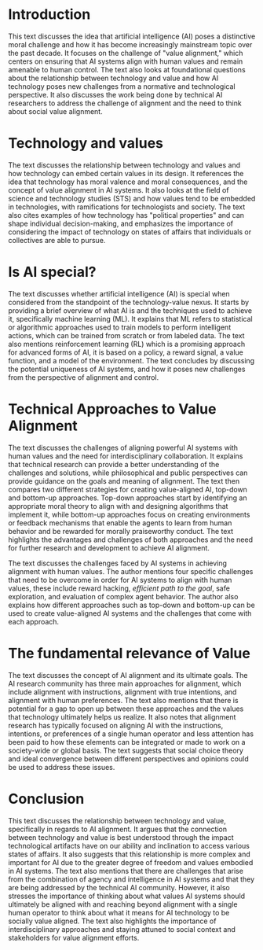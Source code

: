 # Introduction

This text discusses the idea that artificial intelligence (AI) poses a distinctive moral challenge and how it has become increasingly mainstream topic over the past decade. It focuses on the challenge of "value alignment," which centers on ensuring that AI systems align with human values and remain amenable to human control. The text also looks at foundational questions about the relationship between technology and value and how AI technology poses new challenges from a normative and technological perspective. It also discusses the work being done by technical AI researchers to address the challenge of alignment and the need to think about social value alignment.

# Technology and values

The text discusses the relationship between technology and values and how technology can embed certain values in its design. It references the idea that technology has moral valence and moral consequences, and the concept of value alignment in AI systems. It also looks at the field of science and technology studies (STS) and how values tend to be embedded in technologies, with ramifications for technologists and society. The text also cites examples of how technology has "political properties" and can shape individual decision-making, and emphasizes the importance of considering the impact of technology on states of affairs that individuals or collectives are able to pursue.

# Is AI special?

The text discusses whether artificial intelligence (AI) is special when considered from the standpoint of the technology-value nexus. It starts by providing a brief overview of what AI is and the techniques used to achieve it, specifically machine learning (ML). It explains that ML refers to statistical or algorithmic approaches used to train models to perform intelligent actions, which can be trained from scratch or from labeled data. The text also mentions reinforcement learning (RL) which is a promising approach for advanced forms of AI, it is based on a policy, a reward signal, a value function, and a model of the environment. The text concludes by discussing the potential uniqueness of AI systems, and how it poses new challenges from the perspective of alignment and control.

# Technical Approaches to Value Alignment

The text discusses the challenges of aligning powerful AI systems with human values and the need for interdisciplinary collaboration. It explains that technical research can provide a better understanding of the challenges and solutions, while philosophical and public perspectives can provide guidance on the goals and meaning of alignment. The text then compares two different strategies for creating value-aligned AI, top-down and bottom-up approaches. Top-down approaches start by identifying an appropriate moral theory to align with and designing algorithms that implement it, while bottom-up approaches focus on creating environments or feedback mechanisms that enable the agents to learn from human behavior and be rewarded for morally praiseworthy conduct. The text highlights the advantages and challenges of both approaches and the need for further research and development to achieve AI alignment.

The text discusses the challenges faced by AI systems in achieving alignment with human values. The author mentions four specific challenges that need to be overcome in order for AI systems to align with human values, these include reward hacking, _efficient path to the goal_, safe exploration, and evaluation of complex agent behavior. The author also explains how different approaches such as top-down and bottom-up can be used to create value-aligned AI systems and the challenges that come with each approach.

# The fundamental relevance of Value

The text discusses the concept of AI alignment and its ultimate goals. The AI research community has three main approaches for alignment, which include alignment with instructions, alignment with true intentions, and alignment with human preferences. The text also mentions that there is potential for a gap to open up between these approaches and the values that technology ultimately helps us realize. It also notes that alignment research has typically focused on aligning AI with the instructions, intentions, or preferences of a single human operator and less attention has been paid to how these elements can be integrated or made to work on a society-wide or global basis. The text suggests that social choice theory and ideal convergence between different perspectives and opinions could be used to address these issues.

# Conclusion

This text discusses the relationship between technology and value, specifically in regards to AI alignment. It argues that the connection between technology and value is best understood through the impact technological artifacts have on our ability and inclination to access various states of affairs. It also suggests that this relationship is more complex and important for AI due to the greater degree of freedom and values embodied in AI systems. The text also mentions that there are challenges that arise from the combination of agency and intelligence in AI systems and that they are being addressed by the technical AI community. However, it also stresses the importance of thinking about what values AI systems should ultimately be aligned with and reaching beyond alignment with a single human operator to think about what it means for AI technology to be socially value aligned. The text also highlights the importance of interdisciplinary approaches and staying attuned to social context and stakeholders for value alignment efforts.
